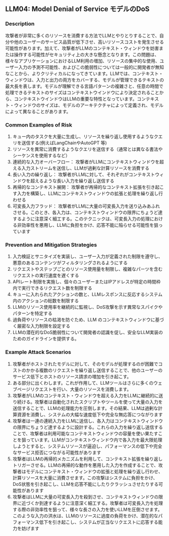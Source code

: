 ## LLM04: Model Denial of Service モデルのDoS

### Description

攻撃者が非常に多くのリソースを消費する方法でLLMとやりとりすることで、自分や他のユーザーのサービス品質が低下させ、高いリソースコストを発生させる可能性があります。加えて、攻撃者がLLMのコンテキスト・ウィンドウを妨害または操作する可能性がセキュリティ上の大きな懸念となります。この問題は、様々なアプリケーションにおけるLLM利用の増加、リソースの集中的な使用、ユーザー入力の予測不可能性、およびこの脆弱性については一般的に開発者が無知なことから、よりクリティカルになってきています。LLMでは、コンテキスト・ウィンドウは、入力と出力の両方をカバーする、モデルが管理できるテキストの最大長を表します。モデルが理解できる言語パターンの複雑さと、任意の時間で処理できるテキストのサイズはコンテキストウインドウにより決定されることから、コンテキストウインドウはLLMの重要な特性となっています。コンテキスト・ウィンドウのサイズは、モデルのアーキテクチャによって定義され、モデルによって異なることがあります。

### Common Examples of Risk

1. キュー内のタスクを大量に生成し、リソースを繰り返し使用するようなクエリを送信する(例えばLangChainやAutoGPT 等)
1. リソースを異常に消費するようなクエリを送信する（通常とは異なる書法やシーケンスを使用するなど）
1. 連続的な入力オーバーフロー： 攻撃者がLLMにコンテキストウィンドウを超える入力ストリームを送信し、LLMが過剰な計算リソースを消費する
1. 長い入力の繰り返し： 攻撃者がLLMに対して、それぞれがコンテキストウィンドウを超えるような長い入力を繰り返し送信する
1. 再帰的なコンテキスト展開： 攻撃者が再帰的なコンテキスト拡張を引き起こす入力を構築し、LLMにコンテキストウィンドウの拡張と処理を繰り返し行わせる
1. 可変長入力フラッド： 攻撃者がLLMに大量の可変長入力を送り込みあふれさせる。このとき、各入力は、コンテキストウィンドウの限界にちょうど達するように注意深く細工する。このテクニックは、可変長入力の処理における非効率性を悪用し、LLMに負担をかけ、応答不能に陥らせる可能性を狙っています

### Prevention and Mitigation Strategies

1. 入力検証とサニタイズを実装し、ユーザー入力が定義された制限を遵守し、悪意のあるコンテンツがフィルタリングされるようにする
1. リクエストやステップごとのリソース使用量を制限し、複雑なパーツを含むリクエストの実行速度を遅くする
1. APIレート制限を実施し、個々のユーザーまたはIPアドレスが特定の時間枠内で実行できるリクエスト数を制限する
1. キューに入れられたアクションの数と、LLMレスポンスに反応するシステム内のアクションの総数を制限する
1. LLMのリソース使用率を継続的に監視し、DoS攻撃を示す異常なスパイクやパターンを特定する
1. 過負荷やリソースの枯渇を防ぐため、LLM のコンテキストウィンドウに基づく厳密な入力制限を設定する
1. LLMの潜在的なDoS脆弱性について開発者の認識を促し、安全なLLM実装のためのガイドラインを提供する。

### Example Attack Scenarios

1. 攻撃者がホストされたモデルに対して、そのモデルが処理するのが困難でコストのかかる複数のリクエストを繰り返し送信することで、他のユーザーのサービス低下とホストのリソース請求の増加を引き起こす。
1. ある部分に出くわします。これが作用して、LLMツールはさらに多くのウェブページリクエストを行い、大量のリソースを消費します。
1. 攻撃者がLLMのコンテキスト・ウィンドウを超える入力をLLMに継続的に送り続ける。攻撃者は自動化されたスクリプトやツールを使って大量の入力を送信することで、LLMの処理能力を圧倒します。その結果、LLMは過剰な計算資源を消費し、システムの大幅な速度低下や完全な無応答につながります
1. 攻撃者は一連の連続入力をLLMに送信し、各入力はコンテキストウィンドウの限界にちょうど達するように設計する。これらの入力を繰り返し送信することで、攻撃者は利用可能なコンテキストウィンドウの容量を使い果たすことを狙っています。LLMがコンテキストウィンドウ内で各入力を最大限処理しようとすると、システムリソースが逼迫し、パフォーマンスの低下や完全なサービス拒否につながる可能性があります
1. 攻撃者はLLMの再帰的メカニズムを利用して、コンテキスト拡張を繰り返しトリガーさせる。LLMの再帰的な動作を悪用した入力を作成することで、攻撃者はモデルにコンテキスト・ウィンドウの拡張と処理を繰り返し行わせ、計算リソースを大量に消費させます。この攻撃はシステムに負担をかけ、DoS状態を引き起こし、LLMを応答不能にしたりクラッシュさせたりする可能性があります
1. 攻撃者はLLMに大量の可変長入力を殺到させ、コンテキストウィンドウの限界に近づくか到達するように注意深く細工する。攻撃者は可変長入力を処理する際の非効率性を狙って、様々な長さの入力を使いLLMを圧倒させます。このような入力の洪水は、LLMのリソースに過度の負荷をかけ、潜在的なパフォーマンス低下を引き起こし、システムが正当なリクエストに応答する能力を妨げます
